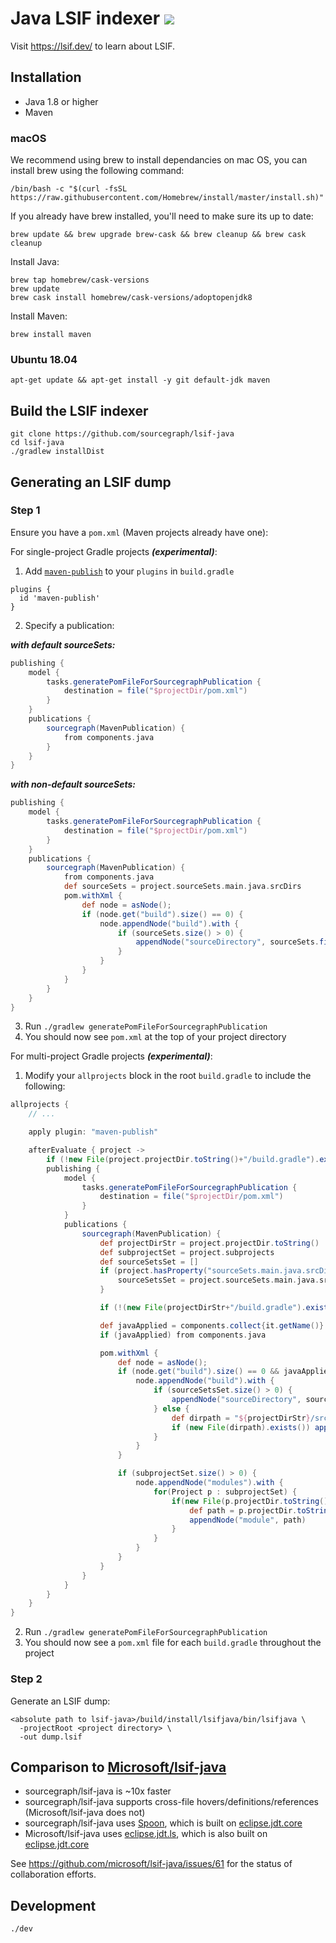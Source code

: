 # Java LSIF indexer ![](https://img.shields.io/badge/status-development-yellow?style=flat)

Visit https://lsif.dev/ to learn about LSIF.

## Installation

- Java 1.8 or higher
- Maven

### macOS ###

We recommend using brew to install dependancies on mac OS, you can install brew using the following command:
```
/bin/bash -c "$(curl -fsSL https://raw.githubusercontent.com/Homebrew/install/master/install.sh)"
```

If you already have brew installed, you'll need to make sure its up to date: 
```
brew update && brew upgrade brew-cask && brew cleanup && brew cask cleanup
```

Install Java:
```
brew tap homebrew/cask-versions
brew update
brew cask install homebrew/cask-versions/adoptopenjdk8
```

Install Maven:
```
brew install maven
```

### Ubuntu 18.04 ###

```
apt-get update && apt-get install -y git default-jdk maven
```

## Build the LSIF indexer

```
git clone https://github.com/sourcegraph/lsif-java
cd lsif-java
./gradlew installDist
```

## Generating an LSIF dump

### **Step 1**

Ensure you have a `pom.xml` (Maven projects already have one):

For single-project Gradle projects **_(experimental)_**:

1. Add [`maven-publish`](https://docs.gradle.org/current/userguide/publishing_maven.html) to your `plugins` in `build.gradle`
```
plugins {
  id 'maven-publish'
}
```
2. Specify a publication:

**_with default sourceSets:_**

```groovy
publishing {
    model {
        tasks.generatePomFileForSourcegraphPublication {
            destination = file("$projectDir/pom.xml")
        }
    }
    publications {
        sourcegraph(MavenPublication) {
            from components.java
        }
    }
}
```

**_with non-default sourceSets:_**

```groovy
publishing {
    model {
        tasks.generatePomFileForSourcegraphPublication {
            destination = file("$projectDir/pom.xml")
        }
    }
    publications {
        sourcegraph(MavenPublication) {
            from components.java
            def sourceSets = project.sourceSets.main.java.srcDirs
            pom.withXml {
                def node = asNode();
                if (node.get("build").size() == 0) {
                    node.appendNode("build").with {
                        if (sourceSets.size() > 0) {
                            appendNode("sourceDirectory", sourceSets.first())
                        }
                    }
                }
            }
        }
    }
}
```

3. Run `./gradlew generatePomFileForSourcegraphPublication`
4. You should now see `pom.xml` at the top of your project directory

For multi-project Gradle projects **_(experimental)_**:

1. Modify your `allprojects` block in the root `build.gradle` to include the following:

```groovy
allprojects {
    // ...

    apply plugin: "maven-publish"

    afterEvaluate { project ->
        if (!new File(project.projectDir.toString()+"/build.gradle").exists()) return
        publishing {
            model {
                tasks.generatePomFileForSourcegraphPublication {
                    destination = file("$projectDir/pom.xml")
                }
            }
            publications {
                sourcegraph(MavenPublication) {
                    def projectDirStr = project.projectDir.toString()
                    def subprojectSet = project.subprojects
                    def sourceSetsSet = []
                    if (project.hasProperty("sourceSets.main.java.srcDirs")) {
                        sourceSetsSet = project.sourceSets.main.java.srcDirs
                    }

                    if (!(new File(projectDirStr+"/build.gradle").exists())) return

                    def javaApplied = components.collect{it.getName()}.contains("java")
                    if (javaApplied) from components.java

                    pom.withXml {
                        def node = asNode();
                        if (node.get("build").size() == 0 && javaApplied) {
                            node.appendNode("build").with {
                                if (sourceSetsSet.size() > 0) {
                                    appendNode("sourceDirectory", sourceSetsSet.first())
                                } else {
                                    def dirpath = "${projectDirStr}/src/main/java"
                                    if (new File(dirpath).exists()) appendNode("sourceDirectory", dirpath)
                                }
                            }
                        }

                        if (subprojectSet.size() > 0) {
                            node.appendNode("modules").with {
                                for(Project p : subprojectSet) {
                                    if(new File(p.projectDir.toString()+"/build.gradle").exists()) {
                                        def path = p.projectDir.toString().substring(projectDirStr.size()+1)
                                        appendNode("module", path)
                                    }
                                }
                            }
                        }
                    }
                }
            }
        }
    }
}
```

2. Run `./gradlew generatePomFileForSourcegraphPublication`
3. You should now see a `pom.xml` file for each `build.gradle` throughout the project

### **Step 2**
Generate an LSIF dump:

```
<absolute path to lsif-java>/build/install/lsifjava/bin/lsifjava \
  -projectRoot <project directory> \
  -out dump.lsif
```

## Comparison to [Microsoft/lsif-java](https://github.com/Microsoft/lsif-java)

- sourcegraph/lsif-java is ~10x faster
- sourcegraph/lsif-java supports cross-file hovers/definitions/references (Microsoft/lsif-java does not)
- sourcegraph/lsif-java uses [Spoon](https://github.com/INRIA/spoon), which is built on [eclipse.jdt.core](https://github.com/eclipse/eclipse.jdt.core)
- Microsoft/lsif-java uses [eclipse.jdt.ls](https://github.com/eclipse/eclipse.jdt.ls), which is also built on [eclipse.jdt.core](https://github.com/eclipse/eclipse.jdt.core)

See https://github.com/microsoft/lsif-java/issues/61 for the status of collaboration efforts.

## Development

```
./dev
```
